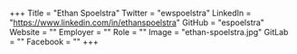 +++
Title = "Ethan Spoelstra"
Twitter = "ewspoelstra"
LinkedIn = "https://www.linkedin.com/in/ethanspoelstra"
GitHub = "espoelstra"
Website = ""
Employer = ""
Role = ""
Image = "ethan-spoelstra.jpg"
GitLab = ""
Facebook = ""
+++

